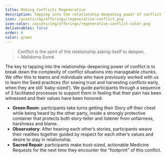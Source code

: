 ```yaml
---
title: Making Conflicts Regenerative
description: Tapping into the relationship-deepening power of conflict.
icon: /assets/img/offerings/regenerative-conflict.png
icon-color: /assets/img/offerings/regenerative-conflict-color.png
deliverables: false
order: 6
color: green
---
```


> Conflict is the spirit of the relationship asking itself to deepen. <br>
> – Malidoma Somé

The key to tapping into the relationship-deepening power of conflict is to break down the complexity of conflict situations into manageable chunks. We offer this to teams and individuals who have previously worked with us to learn the Seed practices (for sowing trust and harvesting conflicts early, when they are still ‘baby-sized’). We guide participants through a sequence of 3 facilitated processes to support them in feeling that their pain has been witnessed and their values have been honored: 

- **Green Room**: participants take turns getting their Story off their chest while being heard by the other party, inside a strongly protective container that protects both story-teller and listener from unfairness, harshness and blame. 
- **Observatory**: After hearing each other’s stories, participants weave their realities together guided by respect for each other’s values and desire to stay in relationship.
- **Sacred Repair**: participants make trust-sized, actionable Medicine Requests for the next time they encounter the “footprint” of this conflict. 